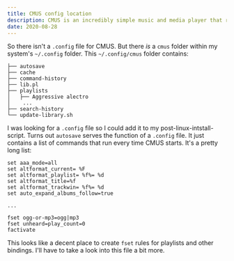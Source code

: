 ```yaml
---
title: CMUS config location
description: CMUS is an incredibly simple music and media player that runs straight from the terminal. However, sometimes it can be tricky to customize and interact with. In this post I'll quickly jump into where the config files for CMUS are, and how to edit them.
date: 2020-08-28
---
```


So there isn't a `.config` file for CMUS. But there _is_ a `cmus` folder within my system's `~/.config` folder. This `~/.config/cmus` folder contains:

```text
├── autosave
├── cache
├── command-history
├── lib.pl
├── playlists
│   ├── Aggressive alectro
│    ...
├── search-history
└── update-library.sh
```

I was looking for a `.config` file so I could add it to my post-linux-intstall-script. Turns out `autosave` serves the function of a `.config` file. It just contains a list of commands that run every time CMUS starts. It's a pretty long list:

```text
set aaa_mode=all
set altformat_current= %F 
set altformat_playlist= %f%= %d 
set altformat_title=%f
set altformat_trackwin= %f%= %d 
set auto_expand_albums_follow=true

...

fset ogg-or-mp3=ogg|mp3
fset unheard=play_count=0
factivate
```

This looks like a decent place to create `fset` rules for playlists and other bindings. I'll have to take a look into this file a bit more.

